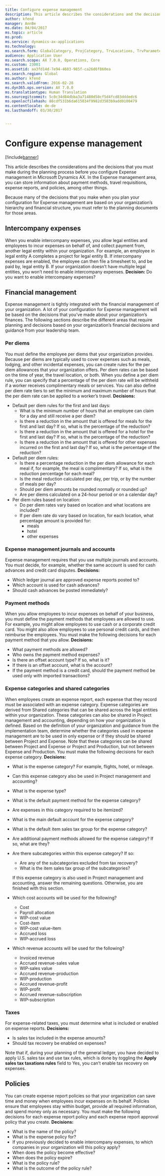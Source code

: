 ```yaml
---
title: Configure expense management
description: This article describes the considerations and the decisions that you must make during the planning process before you configure Expense management in Microsoft Dynamics AX. In the Expense management area, you can store information about payment methods, travel requisitions, expense reports, and policies, among other things.
author: kfend
manager: AnnBe
ms.date: 04/04/2017
ms.topic: article
ms.prod: 
ms.service: dynamics-ax-applications
ms.technology: 
ms.search.form: GlobalCategory, ProjCategory, TrvLocations, TrvParameters, TrvPaymethod, TrvPerDiems
audience: Application User
ms.search.scope: AX 7.0.0, Operations, Core
ms.custom: 23001
ms.assetid: aa3fd14d-7e94-4603-985f-ca26d6f860ea
ms.search.region: Global
ms.author: kfend
ms.search.validFrom: 2016-02-28
ms.dyn365.ops.version: AX 7.0.0
ms.translationtype: Human Translation
ms.sourcegitcommit: 5c0c34d84dbba3a71480d50cf5d4fcd83dddedc6
ms.openlocfilehash: 88cdf531b6da615034f9982d3503b9add0100479
ms.contentlocale: de-de
ms.lasthandoff: 03/30/2017


---
```


# <a name="configure-expense-management"></a>Configure expense management

[!include[banner](../includes/banner.md)]


This article describes the considerations and the decisions that you must make during the planning process before you configure Expense management in Microsoft Dynamics AX. In the Expense management area, you can store information about payment methods, travel requisitions, expense reports, and policies, among other things. 

Because many of the decisions that you make when you plan your configuration for Expense management are based on your organization’s hierarchy and financial structure, you must refer to the planning documents for those areas.

## <a name="intercompany-expenses"></a>Intercompany expenses
When you enable intercompany expenses, you allow legal entities and employees to incur expenses on behalf of, and collect payment from, another legal entity within your organization. For example, an employee in legal entity A completes a project for legal entity B. If intercompany expenses are enabled, the employee can then file a timesheet to, and be paid by, legal entity B. If your organization doesn’t have multiple legal entities, you won’t need to enable intercompany expenses. **Decision:** Do you want to enable intercompany expenses?

## <a name="financial-management"></a>Financial management
Expense management is tightly integrated with the financial management of your organization. A lot of your configuration for Expense management will be based on the decisions that you’ve made about your organization’s finances. The following sections describe the different areas that require planning and decisions based on your organization’s financial decisions and guidance from your leadership team.

### <a name="per-diems"></a>Per diems

You must define the employee per diems that your organization provides. Because per diems are typically used to cover expenses such as meals, lodging, and other incidental expenses, you can create rules for the per diem allowances that your organization offers. Per diem rates can be based on the time of year, the travel location, or both. When you define a per diem rule, you can specify that a percentage of the per diem rate will be withheld if a worker receives complimentary meals or services. You can also define per diem rate tiers to set the minimum and maximum number of hours that the per diem rate can be applied to a worker’s travel. **Decisions:**

-   Default per diem rules for the first and last days:
    -   What is the minimum number of hours that an employee can claim for a day and still receive a per diem?
    -   Is there a reduction in the amount that is offered for meals for the first and last day? If so, what is the percentage of the reduction?
    -   Is there a reduction in the amount that is offered for a hotel for the first and last day? If so, what is the percentage of the reduction?
    -   Is there a reduction in the amount that is offered for other expenses incurred on the first and last day? If so, what is the percentage of the reduction?
-   Default per diem rules:
    -   Is there a percentage reduction in the per diem allowance for each meal if, for example, the meal is complimentary? If so, what is the reduction percentage for each meal?
    -   Is the meal reduction calculated per day, per trip, or by the number of meals per day?
    -   Should per diem amounts be rounded normally or rounded up?
    -   Are per diems calculated on a 24-hour period or on a calendar day?
-   Per diem rules based on location:
    -   Do per diem rates vary based on location and what locations are included?
    -   If per diem rate do vary based on location, for each location, what percentage amount is provided for:
        -   meals
        -   hotel
        -   other expenses

### <a name="expense-management-journals-and-accounts"></a>Expense management journals and accounts

Expense management requires that you use multiple journals and accounts. You must decide, for example, whether the same account is used for cash advances and credit card disputes. **Decisions:**

-   Which ledger journal are approved expense reports posted to?
-   Which account is used for cash advances?
-   Should cash advances be posted immediately?

### <a name="payment-methods"></a>Payment methods

When you allow employees to incur expenses on behalf of your business, you must define the payment methods that employees are allowed to use. For example, you might allow employees to use cash or a corporate credit card. You might also allow employees to use personal credit cards, and then reimburse the employees. You must make the following decisions for each payment method that you allow. **Decisions:**

-   What payment methods are allowed?
-   Who owns the payment method expenses?
-   Is there an offset account type? If so, what is it?
-   If there is an offset account, what is the account?
-   If the payment method is a credit card, should the payment method be used only with imported transactions?

### <a name="expense-categories-and-shared-categories"></a>Expense categories and shared categories

When employees create an expense report, each expense that they record must be associated with an expense category. Expense categories are derived from Shared categories that can be shared across the legal entities within your organization. These categories can also be shared in Project management and accounting, depending on how your organization is defined. Based on the definition of your organization and guidance from the implementation team, determine whether the categories used in expense management are to be used in only expense or if they should be shared between Project and Expense. Note that these categories can be shared between Project and Expense or Project and Production, but not between Expense and Production. You must make the following decisions for each expense category. **Decisions:**

-   What is the expense category? For example, flights, hotel, or mileage.
-   Can this expense category also be used in Project management and accounting?
-   What is the expense type?
-   What is the default payment method for the expense category?
-   Are expenses in this category required to be itemized?
-   What is the main default account for the expense category?
-   What is the default item sales tax group for the expense category?
-   Are additional payment methods allowed for the expense category? If so, what are they?
-   Are there subcategories within this expense category? If so:
    -   Are any of the subcategories excluded from tax recovery?
    -   What is the item sales tax group of the subcategories?

    If this expense category is also used in Project management and accounting, answer the remaining questions. Otherwise, you are finished with this section.
-   Which cost accounts will be used for the following?
    -   Cost
    -   Payroll allocation
    -   WIP-cost value
    -   Cost-item
    -   WIP-cost value-item
    -   Accrued loss
    -   WIP-accrued loss
-   Which revenue accounts will be used for the following?
    -   Invoiced revenue
    -   Accrued revenue-sales value
    -   WIP-sales value
    -   Accrued revenue-production
    -   WIP-production
    -   Accrued revenue-profit
    -   WIP-profit
    -   Accrued revenue-subscription
    -   WIP-subscription

 

### <a name="taxes"></a>Taxes

For expense-related taxes, you must determine what is included or enabled on expense reports. **Decisions:**

-   Is sales tax included in the expense amounts?
-   Should tax recovery be enabled on expenses?

Note that if, during your planning of the general ledger, you have decided to apply U.S. sales tax and use tax rules, which is done by toggling the **Apply sales tax taxations rules** field to Yes, you can’t enable tax recovery on expenses.

## <a name="policies"></a>Policies
You can create expense report policies so that your organization can save time and money when employees incur expenses on its behalf. Policies ensure that employees stay within budget, provide all required information, and spend money only as necessary. You must make the following decisions for each expense report policy and each expense report approval policy that you create. **Decisions:**

-   What is the name of the policy?
-   What is the expense policy for?
-   If you previously decided to enable intercompany expenses, to which companies in your organization will this policy apply?
-   When does the policy become effective?
-   When does the policy expire?
-   What is the policy rule?
-   What is the outcome of the policy rule?






